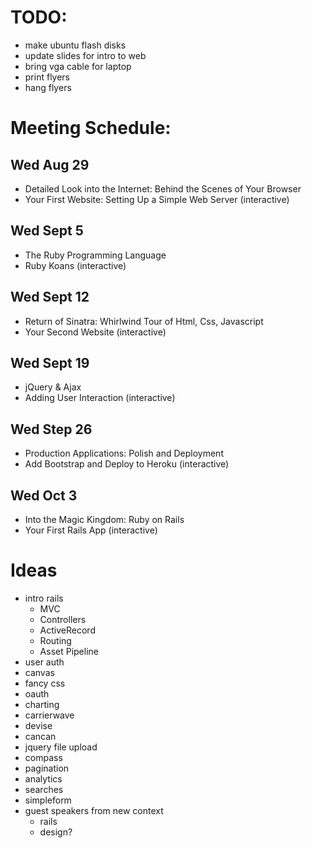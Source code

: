 # TODO:

- make ubuntu flash disks
- update slides for intro to web
- bring vga cable for laptop
- print flyers
- hang flyers

# Meeting Schedule:


## Wed Aug 29
- Detailed Look into the Internet: Behind the Scenes of Your Browser
- Your First Website: Setting Up a Simple Web Server (interactive)

## Wed Sept 5
- The Ruby Programming Language
- Ruby Koans (interactive)

## Wed Sept 12
- Return of Sinatra: Whirlwind Tour of Html, Css, Javascript
- Your Second Website (interactive)

## Wed Sept 19
- jQuery & Ajax
- Adding User Interaction (interactive)

## Wed Step 26
- Production Applications: Polish and Deployment
- Add Bootstrap and Deploy to Heroku (interactive)

## Wed Oct 3
- Into the Magic Kingdom: Ruby on Rails
- Your First Rails App (interactive)

# Ideas

- intro rails
    - MVC
    - Controllers
    - ActiveRecord
    - Routing
    - Asset Pipeline
- user auth
- canvas
- fancy css
- oauth
- charting
- carrierwave
- devise
- cancan
- jquery file upload
- compass
- pagination
- analytics
- searches
- simpleform
- guest speakers from new context
    - rails
    - design?

